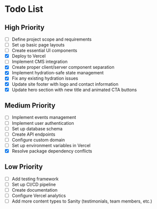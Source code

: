 # Todo List

## High Priority
- [ ] Define project scope and requirements
- [ ] Set up basic page layouts
- [ ] Create essential UI components
- [x] Deploy to Vercel
- [ ] Implement CMS integration
- [x] Create proper client/server component separation
- [x] Implement hydration-safe state management
- [x] Fix any existing hydration issues
- [x] Update site footer with logo and contact information
- [x] Update hero section with new title and animated CTA buttons

## Medium Priority
- [ ] Implement events management
- [ ] Implement user authentication
- [ ] Set up database schema
- [ ] Create API endpoints
- [ ] Configure custom domain
- [ ] Set up environment variables in Vercel
- [x] Resolve package dependency conflicts

## Low Priority
- [ ] Add testing framework
- [ ] Set up CI/CD pipeline
- [ ] Create documentation
- [ ] Configure Vercel analytics
- [ ] Add more content types to Sanity (testimonials, team members, etc.) 